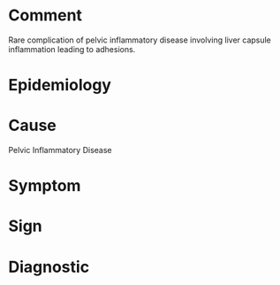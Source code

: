 # Comment

Rare complication of pelvic inflammatory disease involving liver capsule inflammation leading to adhesions.

# Epidemiology

# Cause

Pelvic Inflammatory Disease

# Symptom

# Sign

# Diagnostic
